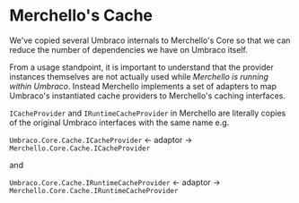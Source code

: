 ﻿# Merchello's Cache

We've copied several Umbraco internals to Merchello's Core so that we can reduce the
number of dependencies we have on Umbraco itself. 

From a usage standpoint, it is important to understand that the provider instances themselves
are not actually used while *Merchello is running within Umbraco*.  Instead Merchello implements a set of adapters
to map Umbraco's instantiated cache providers to Merchello's caching interfaces.

`ICacheProvider` and `IRuntimeCacheProvider` in Merchello are literally copies of the original Umbraco interfaces
with the same name e.g.

`Umbraco.Core.Cache.ICacheProvider` <- adaptor -> `Merchello.Core.Cache.ICacheProvider`

and 

`Umbraco.Core.Cache.IRuntimeCacheProvider` <- adaptor -> `Merchello.Core.Cache.IRuntimeCacheProvider`




 